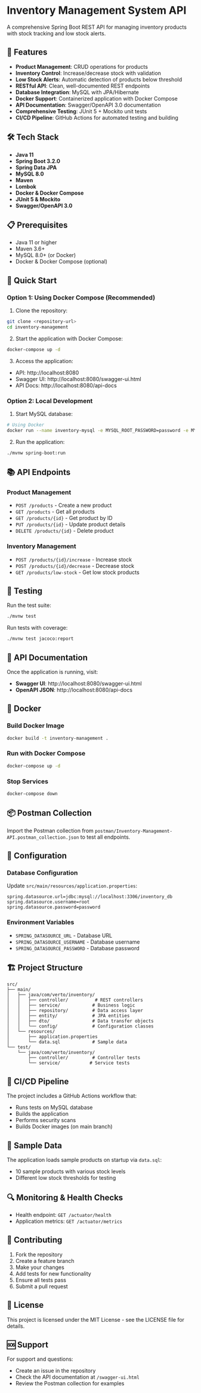# Inventory Management System API

A comprehensive Spring Boot REST API for managing inventory products with stock tracking and low stock alerts.

## 🚀 Features

- **Product Management**: CRUD operations for products
- **Inventory Control**: Increase/decrease stock with validation
- **Low Stock Alerts**: Automatic detection of products below threshold
- **RESTful API**: Clean, well-documented REST endpoints
- **Database Integration**: MySQL with JPA/Hibernate
- **Docker Support**: Containerized application with Docker Compose
- **API Documentation**: Swagger/OpenAPI 3.0 documentation
- **Comprehensive Testing**: JUnit 5 + Mockito unit tests
- **CI/CD Pipeline**: GitHub Actions for automated testing and building

## 🛠 Tech Stack

- **Java 11**
- **Spring Boot 3.2.0**
- **Spring Data JPA**
- **MySQL 8.0**
- **Maven**
- **Lombok**
- **Docker & Docker Compose**
- **JUnit 5 & Mockito**
- **Swagger/OpenAPI 3.0**

## 📋 Prerequisites

- Java 11 or higher
- Maven 3.6+
- MySQL 8.0+ (or Docker)
- Docker & Docker Compose (optional)

## 🚀 Quick Start

### Option 1: Using Docker Compose (Recommended)

1. Clone the repository:
```bash
git clone <repository-url>
cd inventory-management
```

2. Start the application with Docker Compose:
```bash
docker-compose up -d
```

3. Access the application:
- API: http://localhost:8080
- Swagger UI: http://localhost:8080/swagger-ui.html
- API Docs: http://localhost:8080/api-docs

### Option 2: Local Development

1. Start MySQL database:
```bash
# Using Docker
docker run --name inventory-mysql -e MYSQL_ROOT_PASSWORD=password -e MYSQL_DATABASE=inventory_db -p 3306:3306 -d mysql:8.0
```

2. Run the application:
```bash
./mvnw spring-boot:run
```

## 📚 API Endpoints

### Product Management
- `POST /products` - Create a new product
- `GET /products` - Get all products
- `GET /products/{id}` - Get product by ID
- `PUT /products/{id}` - Update product details
- `DELETE /products/{id}` - Delete product

### Inventory Management
- `POST /products/{id}/increase` - Increase stock
- `POST /products/{id}/decrease` - Decrease stock
- `GET /products/low-stock` - Get low stock products

## 🧪 Testing

Run the test suite:
```bash
./mvnw test
```

Run tests with coverage:
```bash
./mvnw test jacoco:report
```

## 📖 API Documentation

Once the application is running, visit:
- **Swagger UI**: http://localhost:8080/swagger-ui.html
- **OpenAPI JSON**: http://localhost:8080/api-docs

## 🐳 Docker

### Build Docker Image
```bash
docker build -t inventory-management .
```

### Run with Docker Compose
```bash
docker-compose up -d
```

### Stop Services
```bash
docker-compose down
```

## 📦 Postman Collection

Import the Postman collection from `postman/Inventory-Management-API.postman_collection.json` to test all endpoints.

## 🔧 Configuration

### Database Configuration
Update `src/main/resources/application.properties`:

```properties
spring.datasource.url=jdbc:mysql://localhost:3306/inventory_db
spring.datasource.username=root
spring.datasource.password=password
```

### Environment Variables
- `SPRING_DATASOURCE_URL` - Database URL
- `SPRING_DATASOURCE_USERNAME` - Database username
- `SPRING_DATASOURCE_PASSWORD` - Database password

## 🏗 Project Structure

```
src/
├── main/
│   ├── java/com/verto/inventory/
│   │   ├── controller/          # REST controllers
│   │   ├── service/            # Business logic
│   │   ├── repository/         # Data access layer
│   │   ├── entity/             # JPA entities
│   │   ├── dto/                # Data transfer objects
│   │   └── config/             # Configuration classes
│   └── resources/
│       ├── application.properties
│       └── data.sql            # Sample data
└── test/
    └── java/com/verto/inventory/
        ├── controller/         # Controller tests
        └── service/           # Service tests
```

## 🚦 CI/CD Pipeline

The project includes a GitHub Actions workflow that:
- Runs tests on MySQL database
- Builds the application
- Performs security scans
- Builds Docker images (on main branch)

## 📝 Sample Data

The application loads sample products on startup via `data.sql`:
- 10 sample products with various stock levels
- Different low stock thresholds for testing

## 🔍 Monitoring & Health Checks

- Health endpoint: `GET /actuator/health`
- Application metrics: `GET /actuator/metrics`

## 🤝 Contributing

1. Fork the repository
2. Create a feature branch
3. Make your changes
4. Add tests for new functionality
5. Ensure all tests pass
6. Submit a pull request

## 📄 License

This project is licensed under the MIT License - see the LICENSE file for details.

## 🆘 Support

For support and questions:
- Create an issue in the repository
- Check the API documentation at `/swagger-ui.html`
- Review the Postman collection for examples

